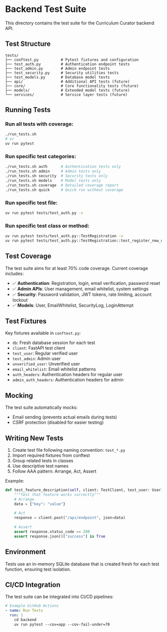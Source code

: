 # Backend Test Suite

This directory contains the test suite for the Curriculum Curator backend API.

## Test Structure

```
tests/
├── conftest.py          # Pytest fixtures and configuration
├── test_auth.py         # Authentication endpoint tests
├── test_admin.py        # Admin endpoint tests
├── test_security.py     # Security utilities tests
├── test_models.py       # Database model tests
├── api/                 # Additional API tests (future)
├── core/                # Core functionality tests (future)
├── models/              # Extended model tests (future)
└── services/            # Service layer tests (future)
```

## Running Tests

### Run all tests with coverage:
```bash
./run_tests.sh
# or
uv run pytest
```

### Run specific test categories:
```bash
./run_tests.sh auth      # Authentication tests only
./run_tests.sh admin     # Admin tests only
./run_tests.sh security  # Security tests only
./run_tests.sh models    # Model tests only
./run_tests.sh coverage  # Detailed coverage report
./run_tests.sh quick     # Quick run without coverage
```

### Run specific test file:
```bash
uv run pytest tests/test_auth.py -v
```

### Run specific test class or method:
```bash
uv run pytest tests/test_auth.py::TestRegistration -v
uv run pytest tests/test_auth.py::TestRegistration::test_register_new_user_success -v
```

## Test Coverage

The test suite aims for at least 70% code coverage. Current coverage includes:

- ✅ **Authentication**: Registration, login, email verification, password reset
- ✅ **Admin APIs**: User management, email whitelist, system settings
- ✅ **Security**: Password validation, JWT tokens, rate limiting, account lockout
- ✅ **Models**: User, EmailWhitelist, SecurityLog, LoginAttempt

## Test Fixtures

Key fixtures available in `conftest.py`:

- `db`: Fresh database session for each test
- `client`: FastAPI test client
- `test_user`: Regular verified user
- `test_admin`: Admin user
- `unverified_user`: Unverified user
- `email_whitelist`: Email whitelist patterns
- `auth_headers`: Authentication headers for regular user
- `admin_auth_headers`: Authentication headers for admin

## Mocking

The test suite automatically mocks:
- Email sending (prevents actual emails during tests)
- CSRF protection (disabled for easier testing)

## Writing New Tests

1. Create test file following naming convention: `test_*.py`
2. Import required fixtures from conftest
3. Group related tests in classes
4. Use descriptive test names
5. Follow AAA pattern: Arrange, Act, Assert

Example:
```python
def test_feature_description(self, client: TestClient, test_user: User):
    """Test that feature works correctly"""
    # Arrange
    data = {"key": "value"}
    
    # Act
    response = client.post("/api/endpoint", json=data)
    
    # Assert
    assert response.status_code == 200
    assert response.json()["success"] is True
```

## Environment

Tests use an in-memory SQLite database that is created fresh for each test function, ensuring test isolation.

## CI/CD Integration

The test suite can be integrated into CI/CD pipelines:

```yaml
# Example GitHub Actions
- name: Run Tests
  run: |
    cd backend
    uv run pytest --cov=app --cov-fail-under=70
```